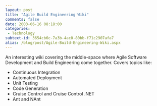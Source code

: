 ```yaml
---
layout: post
title: "Agile Build Engineering Wiki"
comments: false
date: 2003-06-16 08:18:00
categories:
 - Technology
subtext-id: 3654cb6c-7a3b-4ac0-80bb-f71c2907afa7
alias: /blog/post/Agile-Build-Engineering-Wiki.aspx
---
```



An interesting wiki covering the middle-space where Agile Software Development and Build Engineering come together. Covers topics like:

  * Continuous Integration
  * Automated Deployment
  * Unit Testing
  * Code Generation
  * Cruise Control and Cruise Control .NET
  * Ant and NAnt
